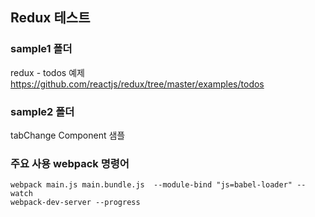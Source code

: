 ## Redux 테스트

### sample1 폴더

redux - todos 예제
https://github.com/reactjs/redux/tree/master/examples/todos

### sample2 폴더

tabChange Component 샘플

### 주요 사용 webpack 명령어

```
webpack main.js main.bundle.js  --module-bind "js=babel-loader" --watch
webpack-dev-server --progress
```
